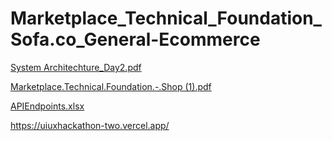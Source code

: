 # Marketplace_Technical_Foundation_Sofa.co_General-Ecommerce
[System Architechture_Day2.pdf](https://github.com/user-attachments/files/18449690/System.Architechture_Day2.pdf)

[Marketplace.Technical.Foundation.-.Shop (1).pdf](https://github.com/user-attachments/files/18449787/Marketplace.Technical.Foundation.-.Shop.1.pdf)

[APIEndpoints.xlsx](https://github.com/user-attachments/files/18449796/APIEndpoints.xlsx)

https://uiuxhackathon-two.vercel.app/

